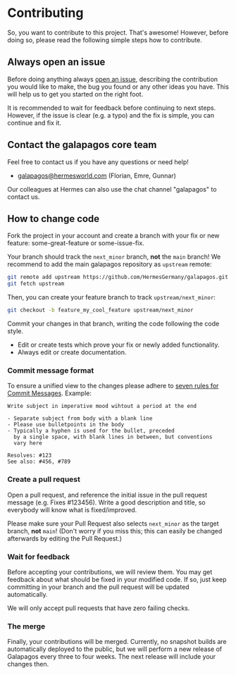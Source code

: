 # Contributing

So, you want to contribute to this project. That's awesome! However, before doing so, please read the following simple steps how to contribute.


## Always open an issue

Before doing anything always [open an issue](https://github.com/HermesGermany/galapagos/issues), 
describing the contribution you would like to make, the bug you found or any other ideas you have. 
This will help us to get you started on the right foot.

It is recommended to wait for feedback before continuing to next steps. However, if 
the issue is clear (e.g. a typo) and the fix is simple, you can continue and fix it.


## Contact the galapagos core team

Feel free to contact us if you have any questions or need help!

* galapagos@hermesworld.com (Florian, Emre, Gunnar)

Our colleagues at Hermes can also use the chat channel "galapagos" to contact us.


## How to change code

Fork the project in your account and create a branch with your fix or new feature: some-great-feature or some-issue-fix.

Your branch should track the `next_minor` branch, **not** the `main` branch!
We recommend to add the main galapagos repository as `upstream` remote:

```bash
git remote add upstream https://github.com/HermesGermany/galapagos.git
git fetch upstream
```

Then, you can create your feature branch to track `upstream/next_minor`:

```bash
git checkout -b feature_my_cool_feature upstream/next_minor
```

Commit your changes in that branch, writing the code following the code style.

* Edit or create tests which prove your fix or newly added functionality.
* Always edit or create documentation.

### Commit message format

To ensure a unified view to the changes please adhere to [seven rules for Commit Messages](https://chris.beams.io/posts/git-commit/#seven-rules).
Example:

    Write subject in imperative mood wihtout a period at the end
    
    - Separate subject from body with a blank line
    - Please use bulletpoints in the body
    - Typically a hyphen is used for the bullet, preceded
      by a single space, with blank lines in between, but conventions
      vary here
    
    Resolves: #123
    See also: #456, #789


### Create a pull request

Open a pull request, and reference the initial issue in the pull request message (e.g. Fixes #123456). 
Write a good description and title, so everybody will know what is fixed/improved.

Please make sure your Pull Request also selects `next_minor` as the target branch, **not** `main`!
(Don't worry if you miss this; this can easily be changed afterwards by editing the Pull Request.)

### Wait for feedback

Before accepting your contributions, we will review them. You may get feedback about what should be 
fixed in your modified code. If so, just keep committing in your branch and the pull request will be 
updated automatically.

We will only accept pull requests that have zero failing checks.


### The merge

Finally, your contributions will be merged. Currently, no snapshot builds are automatically deployed to the public, but we will perform a new release of Galapagos every three to four weeks. The next release will include your changes then.
